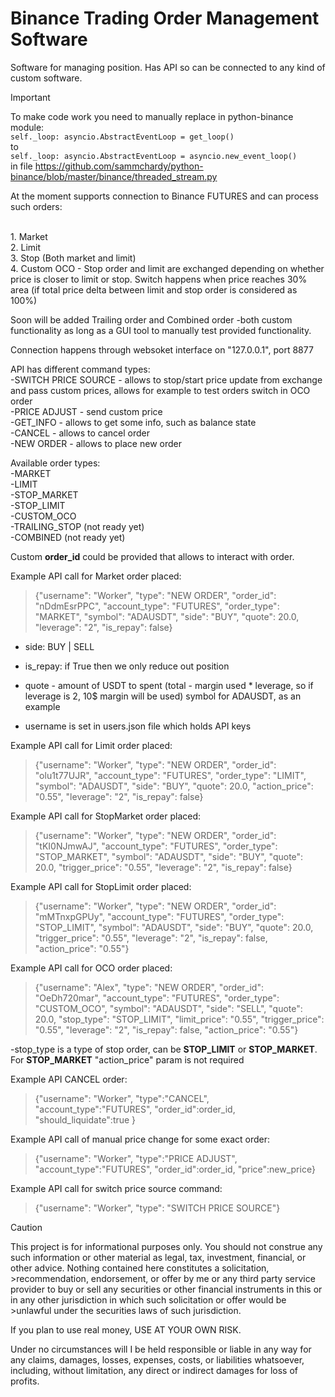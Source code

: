 # Binance Trading Order Management Software

Software for managing position. Has API so can be connected to any kind of custom software.

> [!IMPORTANT]
> To make code work you need to manually replace in python-binance module:
> <br />```self._loop: asyncio.AbstractEventLoop = get_loop()```
> <br />to
> <br />```self._loop: asyncio.AbstractEventLoop = asyncio.new_event_loop() ```
> <br />in file https://github.com/sammchardy/python-binance/blob/master/binance/threaded_stream.py


At the moment supports connection to Binance FUTURES and can process  such orders:

<br />1. Market
<br />2. Limit
<br />3. Stop (Both market and limit)
<br />4. Custom OCO - Stop order and limit are exchanged depending on whether price is closer to limit or stop. Switch happens when price reaches 30% area (if total price delta between limit and stop order is considered as 100%)

Soon will be added Trailing order and Combined order -both custom functionality as long as a GUI tool to manually test provided functionality.

Connection happens through websoket interface on "127.0.0.1", port 8877

API has different command types:
<br />-SWITCH PRICE SOURCE - allows to stop/start price update from exchange and pass custom prices, allows for example to test orders switch in OCO order
<br />-PRICE ADJUST - send custom price
<br />-GET_INFO - allows to get some info, such as balance state
<br />-CANCEL - allows to cancel order
<br />-NEW ORDER - allows to place new order

Available order types:
<br />-MARKET
<br />-LIMIT
<br />-STOP_MARKET
<br />-STOP_LIMIT
<br />-CUSTOM_OCO
<br />-TRAILING_STOP (not ready yet)
<br />-COMBINED (not ready yet)

Custom **order_id** could be provided that allows to interact with order.  

Example API call for Market order placed:
> {"username": "Worker", "type": "NEW ORDER", "order_id": "nDdmEsrPPC", "account_type": "FUTURES", "order_type": "MARKET", "symbol": "ADAUSDT", "side": "BUY", "quote": 20.0, "leverage": "2", "is_repay": false}

- side: BUY | SELL

- is_repay: if True then we only reduce out position

- quote - amount of USDT to spent (total -  margin used * leverage, so if leverage is 2, 10$ margin will be used) symbol for ADAUSDT, as an example

- username is set in users.json file which holds API keys


Example API call for Limit order placed:
>{"username": "Worker", "type": "NEW ORDER", "order_id": "olu1t77UJR", "account_type": "FUTURES", "order_type": "LIMIT", "symbol": "ADAUSDT", "side": "BUY", "quote": 20.0, "action_price": "0.55", "leverage": "2", "is_repay": false}

Example API call for StopMarket order placed:
>{"username": "Worker", "type": "NEW ORDER", "order_id": "tKI0NJmwAJ", "account_type": "FUTURES", "order_type": "STOP_MARKET", "symbol": "ADAUSDT", "side": "BUY", "quote": 20.0, "trigger_price": "0.55", "leverage": "2", "is_repay": false}

Example API call for StopLimit order placed:
>{"username": "Worker", "type": "NEW ORDER", "order_id": "mMTnxpGPUy", "account_type": "FUTURES", "order_type": "STOP_LIMIT", "symbol": "ADAUSDT", "side": "BUY", "quote": 20.0, "trigger_price": "0.55", "leverage": "2", "is_repay": false, "action_price": "0.55"}

Example API call for OCO order placed:
>{"username": "Alex", "type": "NEW ORDER", "order_id": "OeDh720mar", "account_type": "FUTURES", "order_type": "CUSTOM_OCO", "symbol": "ADAUSDT", "side": "SELL", "quote": 20.0, "stop_type": "STOP_LIMIT", "limit_price": "0.55", "trigger_price": "0.55", "leverage": "2", "is_repay": false, "action_price": "0.55"}

-stop_type is a type of stop order, can be **STOP_LIMIT** or **STOP_MARKET**. For **STOP_MARKET** "action_price" param is not required

Example API CANCEL order:
> {"username": "Worker", "type":"CANCEL", "account_type":"FUTURES", "order_id":order_id, "should_liquidate":true }

Example API call of manual price change for some exact order:
> {"username": "Worker", "type":"PRICE ADJUST", "account_type":"FUTURES", "order_id":order_id, "price":new_price}

Example API call for switch price source command:
>{"username": "Worker", "type": "SWITCH PRICE SOURCE"}

> [!CAUTION]
> This project is for informational purposes only. You should not construe any such information or other material as legal, tax, investment, financial, or other advice. Nothing contained here constitutes a solicitation, >recommendation, endorsement, or offer by me or any third party service provider to buy or sell any securities or other financial instruments in this or in any other jurisdiction in which such solicitation or offer would be >unlawful under the securities laws of such jurisdiction.
> 
>If you plan to use real money, USE AT YOUR OWN RISK.
>
>Under no circumstances will I be held responsible or liable in any way for any claims, damages, losses, expenses, costs, or liabilities whatsoever, including, without limitation, any direct or indirect damages for loss of profits.
